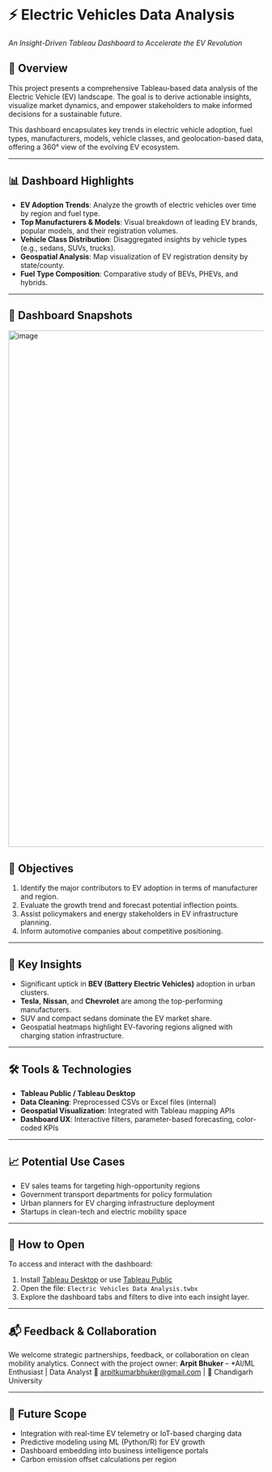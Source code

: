 # ⚡ Electric Vehicles Data Analysis

*An Insight-Driven Tableau Dashboard to Accelerate the EV Revolution*

## 🚀 Overview

This project presents a comprehensive Tableau-based data analysis of the Electric Vehicle (EV) landscape. The goal is to derive actionable insights, visualize market dynamics, and empower stakeholders to make informed decisions for a sustainable future.

This dashboard encapsulates key trends in electric vehicle adoption, fuel types, manufacturers, models, vehicle classes, and geolocation-based data, offering a 360° view of the evolving EV ecosystem.

---

## 📊 Dashboard Highlights

* **EV Adoption Trends**: Analyze the growth of electric vehicles over time by region and fuel type.
* **Top Manufacturers & Models**: Visual breakdown of leading EV brands, popular models, and their registration volumes.
* **Vehicle Class Distribution**: Disaggregated insights by vehicle types (e.g., sedans, SUVs, trucks).
* **Geospatial Analysis**: Map visualization of EV registration density by state/county.
* **Fuel Type Composition**: Comparative study of BEVs, PHEVs, and hybrids.

---

## 📸 Dashboard Snapshots
<img width="1916" height="1018" alt="image" src="https://github.com/user-attachments/assets/0241b2ce-e4ee-484d-9d38-dd4f73618352" />

## 📌 Objectives

1. Identify the major contributors to EV adoption in terms of manufacturer and region.
2. Evaluate the growth trend and forecast potential inflection points.
3. Assist policymakers and energy stakeholders in EV infrastructure planning.
4. Inform automotive companies about competitive positioning.

---

## 🧠 Key Insights

* Significant uptick in **BEV (Battery Electric Vehicles)** adoption in urban clusters.
* **Tesla**, **Nissan**, and **Chevrolet** are among the top-performing manufacturers.
* SUV and compact sedans dominate the EV market share.
* Geospatial heatmaps highlight EV-favoring regions aligned with charging station infrastructure.

---

## 🛠️ Tools & Technologies

* **Tableau Public / Tableau Desktop**
* **Data Cleaning**: Preprocessed CSVs or Excel files (internal)
* **Geospatial Visualization**: Integrated with Tableau mapping APIs
* **Dashboard UX**: Interactive filters, parameter-based forecasting, color-coded KPIs

---

## 📈 Potential Use Cases

* EV sales teams for targeting high-opportunity regions
* Government transport departments for policy formulation
* Urban planners for EV charging infrastructure deployment
* Startups in clean-tech and electric mobility space

---

## 📎 How to Open

To access and interact with the dashboard:

1. Install [Tableau Desktop](https://www.tableau.com/products/desktop) or use [Tableau Public](https://public.tableau.com/)
2. Open the file: `Electric Vehicles Data Analysis.twbx`
3. Explore the dashboard tabs and filters to dive into each insight layer.

---

## 📬 Feedback & Collaboration

We welcome strategic partnerships, feedback, or collaboration on clean mobility analytics. Connect with the project owner:
**Arpit Bhuker** – *AI/ML Enthusiast | Data Analyst 
📧 arpitkumarbhuker@gmail.com | 📍 Chandigarh University

---

## 🌱 Future Scope

* Integration with real-time EV telemetry or IoT-based charging data
* Predictive modeling using ML (Python/R) for EV growth
* Dashboard embedding into business intelligence portals
* Carbon emission offset calculations per region


